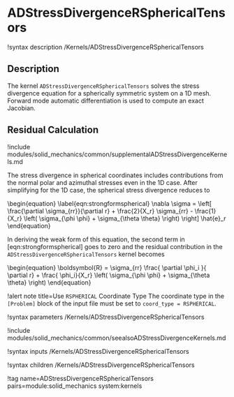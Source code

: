 # ADStressDivergenceRSphericalTensors

!syntax description /Kernels/ADStressDivergenceRSphericalTensors

## Description

The kernel `ADStressDivergenceRSphericalTensors` solves the stress divergence
equation for a spherically symmetric system on a 1D mesh. Forward mode automatic
differentiation is used to compute an exact Jacobian.

## Residual Calculation

!include modules/solid_mechanics/common/supplementalADStressDivergenceKernels.md

The stress divergence in spherical coordinates includes contributions from the
normal polar and azimuthal stresses even in the 1D case.  After simplifying for
the 1D case, the spherical stress divergence reduces to

\begin{equation}
\label{eqn:strongformspherical}
\nabla \sigma  =  \left[ \frac{\partial \sigma_{rr}}{\partial r} + \frac{2}{X_r} \sigma_{rr} - \frac{1}{X_r} \left( \sigma_{\phi \phi} + \sigma_{\theta \theta} \right)  \right] \hat{e}_r
\end{equation}

In deriving the weak form of this equation, the second term in
[eqn:strongformspherical] goes to zero and the residual contribution in the
`ADStressDivergenceRSphericalTensors` kernel becomes

\begin{equation}
\boldsymbol{R} = \sigma_{rr} \frac{ \partial \phi_i }{ \partial r} + \frac{ \phi_i}{X_r} \left( \sigma_{\phi \phi} + \sigma_{\theta \theta} \right)
\end{equation}

!alert note title=Use `RSPHERICAL` Coordinate Type
The coordinate type in the `[Problem]` block of the input file must be set to
`coord_type = RSPHERICAL`.

!syntax parameters /Kernels/ADStressDivergenceRSphericalTensors

!include modules/solid_mechanics/common/seealsoADStressDivergenceKernels.md

!syntax inputs /Kernels/ADStressDivergenceRSphericalTensors

!syntax children /Kernels/ADStressDivergenceRSphericalTensors

!tag name=ADStressDivergenceRSphericalTensors pairs=module:solid_mechanics system:kernels
